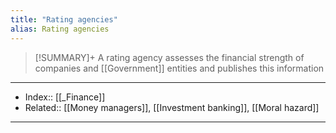 ```yaml
---
title: "Rating agencies"
alias: Rating agencies
---
```

> [!SUMMARY]+
> A rating agency assesses the financial strength of companies and [[Government]] entities and publishes this information


---
- Index:: [[_Finance]]
- Related:: [[Money managers]], [[Investment banking]], [[Moral hazard]]
---